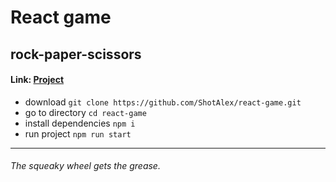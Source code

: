 # React game
## rock-paper-scissors
#### Link: [Project](https://shotalex-rsp.netlify.app/)

* download ```git clone https://github.com/ShotAlex/react-game.git```
* go to directory ```cd react-game```
* install dependencies ```npm i```
* run project ```npm run start```
---
 ###### The squeaky wheel gets the grease.